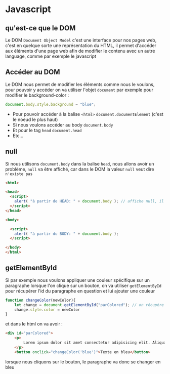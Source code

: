 # Javascript

## qu'est-ce que le DOM

Le DOM `Document Object Model` c'est une interface pour nos pages web, c'est en quelque sorte une représentation du HTML, il permet d'accéder aux éléments d'une page web afin de modifier le contenu avec un autre language, comme par exemple le javascript

## Accéder au DOM

Le DOM nous permet de modifier les éléments comme nous le voulons, pour pouvoir y accéder on va utiliser l'objet `document` par exemple pour modifier le background-color :

```js
document.body.style.background = "blue";
```

*   Pour pouvoir accéder à la balise `<html>` `document.documentElement` (c'est le noeud le plus haut)
*   Si nous voulons accéder au body `document.body`
*   Et pour le tag `head` `document.head`
*   Etc...

## null

Si nous utilisons `document.body` dans la balise `head`, nous allons avoir un problème, `null` va être affiché, car dans le DOM la valeur `null` veut dire `n'existe pas`

```html
<html>

<head>
  <script>
    alert( "à partir de HEAD: " + document.body ); // affiche null, il n'y a pas de <body>
  </script>
</head>

<body>

  <script>
    alert( "à partir du BODY: " + document.body );
  </script>

</body>
</html>
```

## getElementById

Si par exemple nous voulons appliquer une couleur spécifique sur un paragraphe lorsque l'on clique sur un bouton, on va utiliser `getElementById` pour récupérer l'id du paragraphe en question et lui ajouter une couleur 

```js
function changeColor(newColor){
    let change = document.getElementById("parColored"); // on récupère l'id "parColored" et on la met dans la variable change
    change.style.color = newColor
}
```

et dans le html on va avoir :

```html
<div id="parColored">
    <p>
        Lorem ipsum dolor sit amet consectetur adipisicing elit. Aliquam, ullam inventore commodi consectetur nulla totam quisquam recusandae voluptatem maxime veniam quae dolorem expedita dolorum accusamus nostrum vero voluptatum labore blanditiis? Lorem ipsum dolor sit amet consectetur, adipisicing elit. Excepturi itaque eveniet est molestiae magnam vero quaerat mollitia assumenda necessitatibus velit ab quidem vel, et accusamus beatae? Id qui laudantium fugiat! Lorem ipsum dolor, sit amet consectetur adipisicing elit. Quam obcaecati, magni id similique, alias quis animi vero corrupti optio earum quia doloribus voluptatibus enim, veniam beatae odit reiciendis laudantium unde.
    </p>
    <button onclick="changeColor('blue')">Texte en bleu</button>
```

lorsque nous cliquons sur le bouton, le paragraphe va donc se changer en bleu